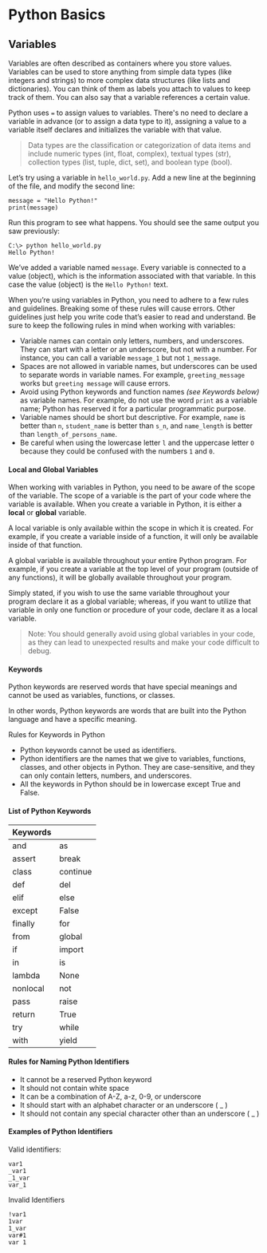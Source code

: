 
# Python Basics

## Variables

Variables are often described as containers where you store values. Variables can be used to store anything from simple data types (like integers and strings) to more complex data structures (like lists and dictionaries). You can think of them as labels you attach to values to keep track of them. You can also say that a variable references a certain value.

Python uses `=` to assign values to variables. There's no need to declare a variable in advance (or to assign a data type to it), assigning a value to a variable itself declares and initializes the variable with that value.

>Data types are the classification or categorization of data items and include numeric types (int, float, complex), textual types (str), collection types (list, tuple, dict, set), and boolean type (bool).

Let’s try using a variable in `hello_world.py`. Add a new line at the beginning of the file, and modify the second line:

```
message = "Hello Python!"
print(message)
```

Run this program to see what happens. You should see the same output you saw previously:

```
C:\> python hello_world.py
Hello Python!
```

We’ve added a variable named `message`. Every variable is connected to a value (object), which is the information associated with that variable. In this case the value (object) is the `Hello Python!` text.

When you’re using variables in Python, you need to adhere to a few rules and guidelines. Breaking some of these rules will cause errors.  Other guidelines just help you write code that’s easier to read and understand. Be sure to keep the following rules in mind when working with variables:

* Variable names can contain only letters, numbers, and underscores. They can start with a letter or an underscore, but not with a number. For instance, you can call a variable `message_1` but not `1_message`.
* Spaces are not allowed in variable names, but underscores can be used to separate words in variable names. For example, `greeting_message` works but `greeting message` will cause errors.
* Avoid using Python keywords and function names *(see Keywords below)* as variable names. For example, do not use the word `print` as a variable name; Python has reserved it for a particular programmatic purpose.
* Variable names should be short but descriptive. For example, `name` is better than `n`, `student_name` is better than `s_n`, and `name_length` is better than `length_of_persons_name`.
* Be careful when using the lowercase letter `l` and the uppercase letter `O` because they could be confused with the numbers `1` and `0`.

#### Local and Global Variables
When working with variables in Python, you need to be aware of the scope of the variable. The scope of a variable is the part of your code where the variable is available. When you create a variable in Python, it is either a **local** or **global** variable.

A local variable is only available within the scope in which it is created. For example, if you create a variable inside of a function, it will only be available inside of that function.

A global variable is available throughout your entire Python program. For example, if you create a variable at the top level of your program (outside of any functions), it will be globally available throughout your program.

Simply stated, if you wish to use the same variable throughout your program declare it as a global variable; whereas, if you want to utilize that variable in only one function or procedure of your code, declare it as a local variable.

>Note: You should generally avoid using global variables in your code, as they can lead to unexpected results and make your code difficult to debug.

#### Keywords

Python keywords are reserved words that have special meanings and cannot be used as variables, functions, or classes.

In other words, Python keywords are words that are built into the Python language and have a specific meaning.

Rules for Keywords in Python
* Python keywords cannot be used as identifiers. 
* Python identifiers are the names that we give to variables, functions, classes, and other objects in Python. They are case-sensitive, and they can only contain letters, numbers, and underscores.
* All the keywords in Python should be in lowercase except True and False. 


#### List of Python Keywords

| Keywords |          |
|----------|----------|
| and      | as       |
| assert   | break    |
| class    | continue |
| def      | del      |
| elif     | else     |
| except   | False    |
| finally  | for      |
| from     | global   |
| if       | import   |
| in       | is       |
| lambda   | None     |
| nonlocal | not      |
| pass     | raise    |
| return   | True     |
| try      | while    |
| with     | yield    |


#### Rules for Naming Python Identifiers
* It cannot be a reserved Python keyword
* It should not contain white space
* It can be a combination of A-Z, a-z, 0-9, or underscore
* It should start with an alphabet character or an underscore ( _ )
* It should not contain any special character other than an underscore ( _ )

#### Examples of Python Identifiers
Valid identifiers:

```
var1
_var1
_1_var
var_1
```

Invalid Identifiers

```
!var1
1var
1_var
var#1
var 1
```